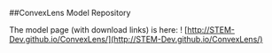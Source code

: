 ##ConvexLens Model Repository

The model page (with download links) is here: 
! [http://STEM-Dev.github.io/ConvexLens/](http://STEM-Dev.github.io/ConvexLens/)


